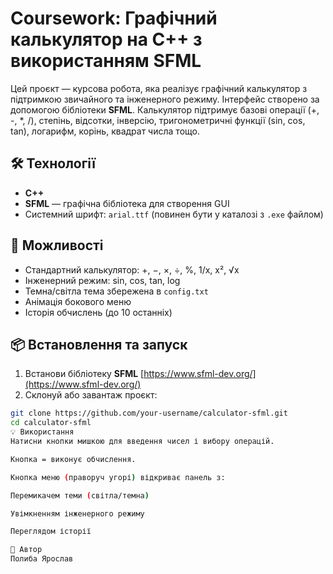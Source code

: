 # Coursework: Графічний калькулятор на C++ з використанням SFML

Цей проєкт — курсова робота, яка реалізує графічний калькулятор з підтримкою звичайного та інженерного режиму. Інтерфейс створено за допомогою бібліотеки **SFML**. Калькулятор підтримує базові операції (+, -, *, /), степінь, відсотки, інверсію, тригонометричні функції (sin, cos, tan), логарифм, корінь, квадрат числа тощо.

## 🛠 Технології

- **C++**
- **SFML** — графічна бібліотека для створення GUI
- Системний шрифт: `arial.ttf` (повинен бути у каталозі з `.exe` файлом)

## 🧮 Можливості

- Стандартний калькулятор: +, −, ×, ÷, %, 1/x, x², √x
- Інженерний режим: sin, cos, tan, log
- Темна/світла тема збережена в `config.txt`
- Анімація бокового меню
- Історія обчислень (до 10 останніх)

## 📦 Встановлення та запуск

1. Встанови бібліотеку **SFML** [https://www.sfml-dev.org/](https://www.sfml-dev.org/)
2. Склонуй або завантаж проєкт:

```bash
git clone https://github.com/your-username/calculator-sfml.git
cd calculator-sfml
💡 Використання
Натисни кнопки мишкою для введення чисел і вибору операцій.

Кнопка = виконує обчислення.

Кнопка меню (праворуч угорі) відкриває панель з:

Перемикачем теми (світла/темна)

Увімкненням інженерного режиму

Переглядом історії

👤 Автор
Полиба Ярослав
